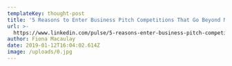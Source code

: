 ```yaml
---
templateKey: thought-post
title: '5 Reasons to Enter Business Pitch Competitions That Go Beyond Money '
url: >-
  https://www.linkedin.com/pulse/5-reasons-enter-business-pitch-competitions-go-beyond-fiona-macaulay/
author: Fiona Macaulay
date: 2019-01-12T16:04:02.614Z
image: /uploads/0.jpg
---
```



